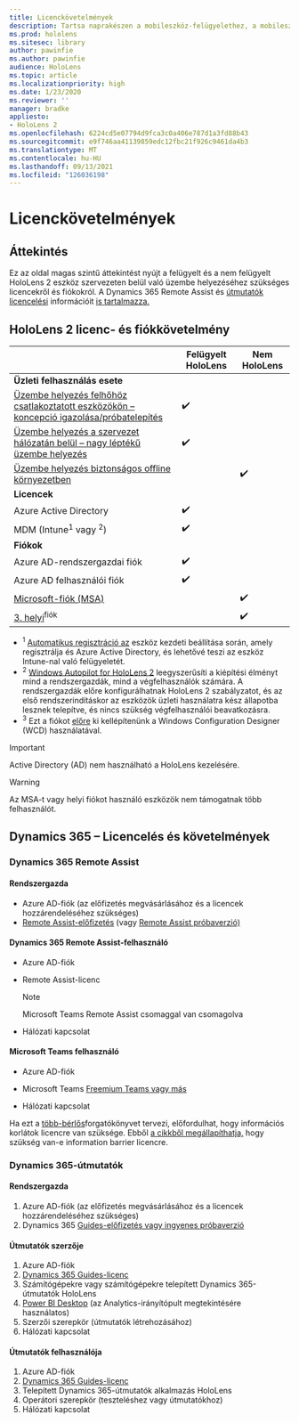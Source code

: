 ```yaml
---
title: Licenckövetelmények
description: Tartsa naprakészen a mobileszköz-felügyelethez, a mobileszköz-kezeléshez, a HoloLens és a Remote Assisthöz szükséges licencelési követelményeket és irányelveket.
ms.prod: hololens
ms.sitesec: library
author: pawinfie
ms.author: pawinfie
audience: HoloLens
ms.topic: article
ms.localizationpriority: high
ms.date: 1/23/2020
ms.reviewer: ''
manager: bradke
appliesto:
- HoloLens 2
ms.openlocfilehash: 6224cd5e07794d9fca3c0a406e787d1a3fd88b43
ms.sourcegitcommit: e9f746aa41139859edc12fbc21f926c9461da4b3
ms.translationtype: MT
ms.contentlocale: hu-HU
ms.lasthandoff: 09/13/2021
ms.locfileid: "126036198"
---
```

# <a name="license-requirements"></a>Licenckövetelmények

## <a name="overview"></a>Áttekintés
Ez az oldal magas szintű áttekintést nyújt a felügyelt és a nem felügyelt HoloLens 2 eszköz szervezeten belül való üzembe helyezéséhez szükséges licencekről és fiókokról. A Dynamics 365 Remote Assist és [útmutatók licencelési](#dynamics-365-remote-assist) információit [is tartalmazza.](#dynamics-365-guides)

## <a name="hololens-2-license-and-account-requirements"></a>HoloLens 2 licenc- és fiókkövetelmény

 
|       &nbsp;      | Felügyelt HoloLens | Nem HoloLens |
|-------------------|-----------------|---------------------|
| **Üzleti felhasználás esete** | | |
| [Üzembe helyezés felhőhöz csatlakoztatott eszközökön – koncepció igazolása/próbatelepítés](hololens-requirements.md#scenario-a-deploy-to-cloud-connected-devices)  | ✔️| |
| [Üzembe helyezés a szervezet hálózatán belül – nagy léptékű üzembe helyezés](hololens-requirements.md#scenario-b-deploy-inside-your-organizations-network) | ✔️| |
| [Üzembe helyezés biztonságos offline környezetben](hololens-requirements.md#scenario-c-deploy-in-secure-offline-environment) | | ✔️ |
| **Licencek** | | |
| Azure Active Directory | ✔️ | |
| MDM (Intune<sup>1</sup> vagy <sup>2</sup>) | ✔️  | |
| **Fiókok** |  | |
| Azure AD-rendszergazdai fiók | ✔️ |  |
| Azure AD felhasználói fiók | ✔️ | |
| [Microsoft-fiók (MSA)](/windows/security/identity-protection/access-control/microsoft-accounts)| | ✔️ |
| [3. helyi](/windows/security/identity-protection/access-control/local-accounts)<sup>fiók</sup> | | ✔️ |
- <sup>1</sup> [Automatikus regisztráció az](/mem/intune/enrollment/windows-enroll#enable-windows-10-automatic-enrollment) eszköz kezdeti beállítása során, amely regisztrálja és Azure Active Directory, és lehetővé teszi az eszköz Intune-nal való felügyeletét.
- <sup>2</sup> [Windows Autopilot for HoloLens 2](hololens2-autopilot.md) leegyszerűsíti a kiépítési élményt mind a rendszergazdák, mind a végfelhasználók számára. A rendszergazdák előre konfigurálhatnak HoloLens 2 szabályzatot, és az első rendszerindításkor az eszközök üzleti használatra kész állapotba lesznek telepítve, és nincs szükség végfelhasználói beavatkozásra.
- <sup>3</sup> Ezt a fiókot [előre](hololens-provisioning.md#provisioning-package-hololens-wizard) ki kellépítenünk a Windows Configuration Designer (WCD) használatával.

> [!IMPORTANT]
> Active Directory (AD) nem használható a HoloLens kezelésére.
 
> [!WARNING]
> Az MSA-t vagy helyi fiókot használó eszközök nem támogatnak több felhasználót.

## <a name="dynamics-365-licensing-and-requirements"></a>Dynamics 365 – Licencelés és követelmények

### <a name="dynamics-365-remote-assist"></a>Dynamics 365 Remote Assist 

#### <a name="admin"></a>Rendszergazda

- Azure AD-fiók (az előfizetés megvásárlásához és a licencek hozzárendeléséhez szükséges)
- [Remote Assist-előfizetés](/dynamics365/mixed-reality/remote-assist/buy-and-deploy-remote-assist) (vagy [Remote Assist próbaverzió)](/dynamics365/mixed-reality/remote-assist/try-remote-assist)
    
#### <a name="dynamics-365-remote-assist-user"></a>Dynamics 365 Remote Assist-felhasználó

- Azure AD-fiók

- Remote Assist-licenc 

  > [!NOTE]
  > Microsoft Teams Remote Assist csomaggal van csomagolva

- Hálózati kapcsolat

#### <a name="microsoft-teams-user"></a>Microsoft Teams felhasználó

- Azure AD-fiók

- Microsoft Teams [Freemium Teams vagy más](https://products.office.com/microsoft-teams/free)

- Hálózati kapcsolat

Ha ezt a [több-bérlős](/dynamics365/mixed-reality/remote-assist/cross-tenant-overview#scenario-2-leasing-services-to-other-tenants)forgatókönyvet tervezi, előfordulhat, hogy információs korlátok licencre van szüksége. Ebből [a cikkből megállapíthatja,](/dynamics365/mixed-reality/remote-assist/cross-tenant-licensing-implementation#step-1-determine-if-information-barriers-are-necessary) hogy szükség van-e information barrier licencre.

### <a name="dynamics-365-guides"></a>Dynamics 365-útmutatók 

#### <a name="admin"></a>Rendszergazda

1. Azure AD-fiók (az előfizetés megvásárlásához és a licencek hozzárendeléséhez szükséges)
2. Dynamics 365 [Guides-előfizetés vagy ingyenes próbaverzió](/dynamics365/mixed-reality/guides/setup-step-one)

#### <a name="guides-author"></a>Útmutatók szerzője

1. Azure AD-fiók
1. [Dynamics 365 Guides-licenc](/dynamics365/mixed-reality/guides/requirements)
1. Számítógépekre vagy számítógépekre telepített Dynamics 365-útmutatók HoloLens
1. [Power BI Desktop](https://powerbi.microsoft.com/desktop/) (az Analytics-irányítópult megtekintésére használatos)
1. Szerzői szerepkör (útmutatók létrehozásához)
1. Hálózati kapcsolat

#### <a name="guides-user"></a>Útmutatók felhasználója

1. Azure AD-fiók
1. [Dynamics 365 Guides-licenc](/dynamics365/mixed-reality/guides/requirements)
1. Telepített Dynamics 365-útmutatók alkalmazás HoloLens
1. Operátori szerepkör (teszteléshez vagy útmutatókhoz)
1. Hálózati kapcsolat
